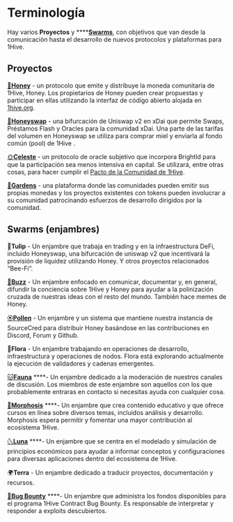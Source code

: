 # Terminología

Hay varios **Proyectos** y ****[**Swarms**](../community/swarms/), con objetivos que van desde la comunicación hasta el desarrollo de nuevos protocolos y plataformas para 1Hive.

## Proyectos

[🍯**Honey**](../projects/honey/) - un protocolo que emite y distribuye la moneda comunitaria de 1Hive, Honey. Los propietarios de Honey pueden crear propuestas y participar en ellas utilizando la interfaz de código abierto alojada en [1hive.org](https://1hive.org).

[🍃**Honeyswap**](../projects/honeyswap/) - una bifurcación de Uniswap v2 en xDai que permite Swaps, Préstamos Flash y Oracles para la comunidad xDai. Una parte de las tarifas del volumen en Honeyswap se utiliza para comprar miel y enviarla al fondo común \(pool\) de 1Hive . 

[🌞**Celeste**](../projects/celeste.md) - un protocolo de oracle subjetivo que incorpora BrightId para que la participación sea menos intensiva en capital. Se utilizará, entre otras cosas, para hacer cumplir el [Pacto de la Comunidad de 1Hive](../community-covenant.md). 

[🌻**Gardens**](../projects/gardens.md) - una plataforma donde las comunidades pueden emitir sus propias monedas y los proyectos existentes con tokens pueden involucrar a su comunidad patrocinando esfuerzos de desarrollo dirigidos por la comunidad.

## Swarms \(enjambres\)

🌷**Tulip** - Un enjambre que trabaja en trading y en la infraestructura DeFi, incluido Honeyswap, una bifurcación de uniswap v2 que incentivará la provisión de liquidez utilizando Honey. Y otros proyectos relacionados “Bee-Fi”.

[🐝**Buzz**](../community/swarms/buzz.md) - Un enjambre enfocado en comunicar, documentar y, en general, difundir la conciencia sobre 1Hive y Honey para ayudar a la polinización cruzada de nuestras ideas con el resto del mundo. También hace memes de Honey.

[🏵**Pollen**](../community/swarms/pollen.md) - Un enjambre y un sistema que mantiene nuestra instancia de SourceCred para distribuir Honey basándose en las contribuciones en Discord, Forum y Github. 

🌺**Flora** - Un enjambre trabajando en operaciones de desarrollo, infraestructura y operaciones de nodos. Flora está explorando actualmente la ejecución de validadores y cadenas emergentes.

[🐱**Fauna**](../community/swarms/fauna.md) ****- Un enjambre dedicado a la moderación de nuestros canales de discusión. Los miembros de este enjambre son aquellos con los que probablemente entraras en contacto si necesitas ayuda con cualquier cosa.

[🦋**Morphosis**](../community/swarms/morphosis.md) ****- Un enjambre que crea contenido educativo y que ofrece cursos en línea sobre diversos temas, incluidos análisis y desarrollo. Morphosis espera permitir y fomentar una mayor contribución al ecosistema 1Hive. 

[🌜**Luna**](../community/swarms/luna.md) ****- Un enjambre que se centra en el modelado y simulación de principios económicos para ayudar a informar conceptos y configuraciones para diversas aplicaciones dentro del ecosistema de 1Hive. 

🌍**Terra** - Un enjambre dedicado a traducir proyectos, documentación y recursos. 

[🐛**Bug Bounty**](../community/swarms/bug-bounty.md) ****- Un enjambre que administra los fondos disponibles para el programa 1Hive Contract Bug Bounty. Es responsable de interpretar y responder a exploits descubiertos.

